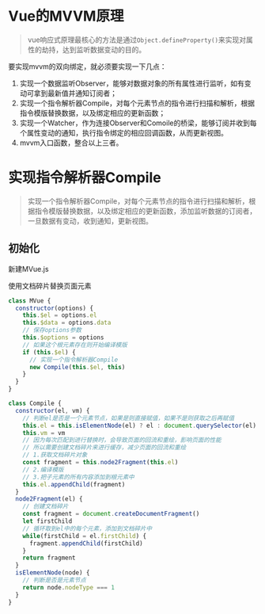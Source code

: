 # Vue的MVVM原理
> vue响应式原理最核心的方法是通过`Object.defineProperty()`来实现对属性的劫持，达到监听数据变动的目的。

要实现mvvm的双向绑定，就必须要实现一下几点：
1. 实现一个数据监听Observer，能够对数据对象的所有属性进行监听，如有变动可拿到最新值并通知订阅者；
2. 实现一个指令解析器Compile，对每个元素节点的指令进行扫描和解析，根据指令模版替换数据，以及绑定相应的更新函数；
3. 实现一个Watcher，作为连接Observer和Comoile的桥梁，能够订阅并收到每个属性变动的通知，执行指令绑定的相应回调函数，从而更新视图。
4. mvvm入口函数，整合以上三者。
# 实现指令解析器Compile
> 实现一个指令解析器Compile，对每个元素节点的指令进行扫描和解析，根据指令模版替换数据，以及绑定相应的更新函数，添加监听数据的订阅者，一旦数据有变动，收到通知，更新视图。
## 初始化
新建MVue.js

使用文档碎片替换页面元素
```javascript
class MVue {
  constructor(options) {
    this.$el = options.el
    this.$data = options.data
    // 保存options参数
    this.$options = options
    // 如果这个根元素存在则开始编译模版
    if (this.$el) {
      // 实现一个指令解析器Compile
      new Compile(this.$el, this)
    }
  }
}

class Compile {
  constructor(el, vm) {
    // 判断el是否是一个元素节点，如果是则直接赋值，如果不是则获取之后再赋值
    this.el = this.isElementNode(el) ? el : document.querySelector(el)
    this.vm = vm
    // 因为每次匹配到进行替换时，会导致页面的回流和重绘，影响页面的性能
    // 所以需要创建文档碎片来进行缓存，减少页面的回流和重绘
    // 1.获取文档碎片对象
    const fragment = this.node2Fragment(this.el)
    // 2.编译模版
    // 3.把子元素的所有内容添加到根元素中
    this.el.appendChild(fragment)
  }
  node2Fragment(el) {
    // 创建文档碎片
    const fragment = document.createDocumentFragment()
    let firstChild
    // 循环取到el中的每个元素，添加到文档碎片中
    while(firstChild = el.firstChild) {
      fragment.appendChild(firstChild)
    }
    return fragment
  }
  isElementNode(node) {
    // 判断是否是元素节点
    return node.nodeType === 1
  }
}
```